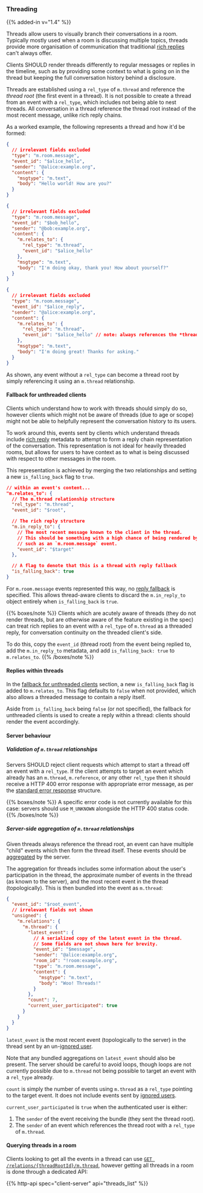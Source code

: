 
### Threading

{{% added-in v="1.4" %}}

Threads allow users to visually branch their conversations in a room. Typically mostly used
when a room is discussing multiple topics, threads provide more organisation of communication
that traditional [rich replies](#rich-replies) can't always offer.

Clients SHOULD render threads differently to regular messages or replies in the timeline, such
as by providing some context to what is going on in the thread but keeping the full conversation
history behind a disclosure.

Threads are established using a `rel_type` of `m.thread` and reference the *thread root* (the
first event in a thread). It is not possible to create a thread from an event with a `rel_type`,
which includes not being able to nest threads. All conversation in a thread reference the thread
root instead of the most recent message, unlike rich reply chains.

As a worked example, the following represents a thread and how it'd be formed:

```json
{
  // irrelevant fields excluded
  "type": "m.room.message",
  "event_id": "$alice_hello",
  "sender": "@alice:example.org",
  "content": {
    "msgtype": "m.text",
    "body": "Hello world! How are you?"
  }
}
```

```json
{
  // irrelevant fields excluded
  "type": "m.room.message",
  "event_id": "$bob_hello",
  "sender": "@bob:example.org",
  "content": {
    "m.relates_to": {
      "rel_type": "m.thread",
      "event_id": "$alice_hello"
    },
    "msgtype": "m.text",
    "body": "I'm doing okay, thank you! How about yourself?"
  }
}
```

```json
{
  // irrelevant fields excluded
  "type": "m.room.message",
  "event_id": "$alice_reply",
  "sender": "@alice:example.org",
  "content": {
    "m.relates_to": {
      "rel_type": "m.thread",
      "event_id": "$alice_hello" // note: always references the *thread root*
    },
    "msgtype": "m.text",
    "body": "I'm doing great! Thanks for asking."
  }
}
```

As shown, any event without a `rel_type` can become a thread root by simply referencing it
using an `m.thread` relationship.

#### Fallback for unthreaded clients

Clients which understand how to work with threads should simply do so, however clients which
might not be aware of threads (due to age or scope) might not be able to helpfully represent
the conversation history to its users.

To work around this, events sent by clients which understand threads include [rich reply](#rich-replies)
metadata to attempt to form a reply chain representation of the conversation. This representation
is not ideal for heavily threaded rooms, but allows for users to have context as to what is
being discussed with respect to other messages in the room.

This representation is achieved by merging the two relationships and setting a new `is_falling_back`
flag to `true`.

```json
// within an event's content...
"m.relates_to": {
  // The m.thread relationship structure
  "rel_type": "m.thread",
  "event_id": "$root",

  // The rich reply structure
  "m.in_reply_to": {
    // The most recent message known to the client in the thread.
    // This should be something with a high chance of being rendered by the other client,
    // such as an `m.room.message` event.
    "event_id": "$target"
  },

  // A flag to denote that this is a thread with reply fallback
  "is_falling_back": true
}
```

For `m.room.message` events represented this way, no [reply fallback](#fallbacks-for-rich-replies)
is specified. This allows thread-aware clients to discard the `m.in_reply_to` object entirely
when `is_falling_back` is `true`.

{{% boxes/note %}}
Clients which are acutely aware of threads (they do not render threads, but are otherwise
aware of the feature existing in the spec) can treat rich replies to an event with a `rel_type`
of `m.thread` as a threaded reply, for conversation continuity on the threaded client's side.

To do this, copy the `event_id` (thread root) from the event being replied to, add the
`m.in_reply_to` metadata, and add `is_falling_back: true` to `m.relates_to`.
{{% /boxes/note %}}

#### Replies within threads

In the [fallback for unthreaded clients](#fallback-for-unthreaded-clients) section, a new
`is_falling_back` flag is added to `m.relates_to`. This flag defaults to `false` when not
provided, which also allows a threaded message to contain a reply itself.

Aside from `is_falling_back` being `false` (or not specified), the fallback for unthreaded
clients is used to create a reply within a thread: clients should render the event accordingly.

#### Server behaviour

##### Validation of `m.thread` relationships

Servers SHOULD reject client requests which attempt to start a thread off an event with a
`rel_type`. If the client attempts to target an event which already has an `m.thread`,
`m.reference`, or any other `rel_type` then it should receive a HTTP 400 error response
with appropriate error message, as per the [standard error response](#standard-error-response)
structure.

{{% boxes/note %}}
A specific error code is not currently available for this case: servers should use `M_UNKNOWN`
alongside the HTTP 400 status code.
{{% /boxes/note %}}

##### Server-side aggregation of `m.thread` relationships

Given threads always reference the thread root, an event can have multiple "child" events which
then form the thread itself. These events should be [aggregated](#aggregations) by the server.

The aggregation for threads includes some information about the user's participation in the thread,
the approximate number of events in the thread (as known to the server), and the most recent event
in the thread (topologically). This is then bundled into the event as `m.thread`:

```json
{
  "event_id": "$root_event",
  // irrelevant fields not shown
  "unsigned": {
    "m.relations": {
      "m.thread": {
        "latest_event": {
          // A serialized copy of the latest event in the thread.
          // Some fields are not shown here for brevity.
          "event_id": "$message",
          "sender": "@alice:example.org",
          "room_id": "!room:example.org",
          "type": "m.room.message",
          "content": {
            "msgtype": "m.text",
            "body": "Woo! Threads!"
          }
        },
        "count": 7,
        "current_user_participated": true
      }
    }
  }
}
```

`latest_event` is the most recent event (topologically to the server) in the thread sent by an
un-[ignored user](#ignoring-users).

Note that any bundled aggregations on `latest_event` should also be present. The server should be
careful to avoid loops, though loops are not currently possible due to `m.thread` not being possible
to target an event with a `rel_type` already.

`count` is simply the number of events using `m.thread` as a `rel_type` pointing to the target event.
It does not include events sent by [ignored users](#ignoring-users).

`current_user_participated` is `true` when the authenticated user is either:
1. The `sender` of the event receiving the bundle (they sent the thread root).
2. The `sender` of an event which references the thread root with a `rel_type` of `m.thread`.

#### Querying threads in a room

Clients looking to get all the events in a thread can use
[`GET /relations/{threadRootId}/m.thread`](#get_matrixclientv1roomsroomidrelationseventidreltype),
however getting all threads in a room is done through a dedicated API:

{{% http-api spec="client-server" api="threads_list" %}}

